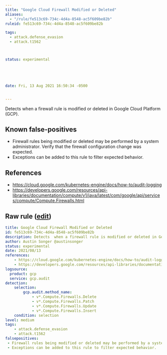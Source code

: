 ```yaml
---
title: "Google Cloud Firewall Modified or Deleted"
aliases:
  - "/rule/fe513c69-734c-4d4a-8548-ac5f609be82b"
ruleid: fe513c69-734c-4d4a-8548-ac5f609be82b

tags:
  - attack.defense_evasion
  - attack.t1562



status: experimental





date: Fri, 13 Aug 2021 16:50:34 -0500


---
```


Detects  when a firewall rule is modified or deleted in Google Cloud Platform (GCP).

<!--more-->


## Known false-positives

* Firewall rules being modified or deleted may be performed by a system administrator. Verify that the firewall configuration change was expected.
* Exceptions can be added to this rule to filter expected behavior.



## References

* https://cloud.google.com/kubernetes-engine/docs/how-to/audit-logging
* https://developers.google.com/resources/api-libraries/documentation/compute/v1/java/latest/com/google/api/services/compute/Compute.Firewalls.html


## Raw rule ([edit](https://github.com/SigmaHQ/sigma/edit/master/rules/cloud/gcp/gcp_firewall_rule_modified_or_deleted.yml))
```yaml
title: Google Cloud Firewall Modified or Deleted
id: fe513c69-734c-4d4a-8548-ac5f609be82b
description: Detects  when a firewall rule is modified or deleted in Google Cloud Platform (GCP).
author: Austin Songer @austinsonger
status: experimental
date: 2021/08/13
references:
    - https://cloud.google.com/kubernetes-engine/docs/how-to/audit-logging
    - https://developers.google.com/resources/api-libraries/documentation/compute/v1/java/latest/com/google/api/services/compute/Compute.Firewalls.html
logsource:
  product: gcp
  service: gcp.audit
detection:
    selection:
        gcp.audit.method_name: 
            - v*.Compute.Firewalls.Delete
            - v*.Compute.Firewalls.Patch
            - v*.Compute.Firewalls.Update
            - v*.Compute.Firewalls.Insert
    condition: selection
level: medium
tags:
    - attack.defense_evasion
    - attack.t1562
falsepositives:
 - Firewall rules being modified or deleted may be performed by a system administrator. Verify that the firewall configuration change was expected. 
 - Exceptions can be added to this rule to filter expected behavior.

```

